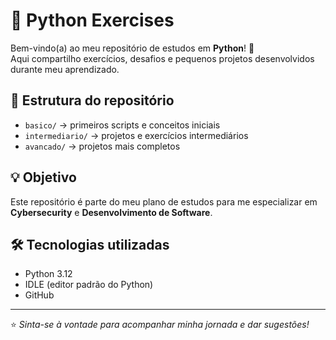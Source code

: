 # 🐍 Python Exercises

Bem-vindo(a) ao meu repositório de estudos em **Python**! 🚀  
Aqui compartilho exercícios, desafios e pequenos projetos desenvolvidos durante meu aprendizado.

## 📂 Estrutura do repositório
- `basico/` → primeiros scripts e conceitos iniciais
- `intermediario/` → projetos e exercícios intermediários
- `avancado/` → projetos mais completos

## 💡 Objetivo
Este repositório é parte do meu plano de estudos para me especializar em **Cybersecurity** e **Desenvolvimento de Software**.

## 🛠 Tecnologias utilizadas
- Python 3.12
- IDLE (editor padrão do Python)
- GitHub

---

⭐ *Sinta-se à vontade para acompanhar minha jornada e dar sugestões!*
